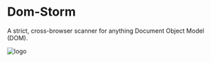 Dom-Storm
=========

A strict, cross-browser scanner for anything Document Object Model (DOM).

![logo](https://raw.github.com/skepticfx/Dom-Storm/master/imgs/dom-storm-logo.png)